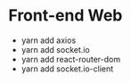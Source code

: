 # Front-end Web
  * yarn add axios
  * yarn add socket.io
  * yarn add react-router-dom
  * yarn add socket.io-client
